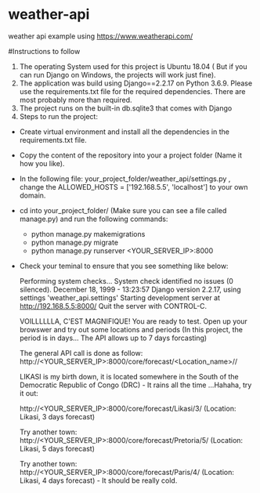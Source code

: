 # weather-api
weather api example using https://www.weatherapi.com/


#Instructions to follow
1. The operating System used for this project is Ubuntu 18.04 ( But if you can run Django on Windows, the projects will work just fine).
2. The application was build using Django==2.2.17  on Python 3.6.9. Please use the requirements.txt file for the required dependencies. There are most probably more than required. 
3. The project runs on the built-in db.sqlite3  that comes with Django
4. Steps to run the project:
  - Create virtual environment and install all the dependencies in the requirements.txt file.
  - Copy the content of the repository into your a project folder (Name it how you like).
  - In the following file:  your_project_folder/weather_api/settings.py , change the ALLOWED_HOSTS = ['192.168.5.5', 'localhost'] to your own domain.
  - cd into your_project_folder/ (Make sure you can see a file called manage.py) and run the following commands:
    - python manage.py makemigrations
    - python manage.py migrate
    - python manage.py runserver <YOUR_SERVER_IP>:8000
  - Check your teminal to ensure that you see something like below:
      
      Performing system checks...
      System check identified no issues (0 silenced).
      December 18, 1999 - 13:23:57
      Django version 2.2.17, using settings 'weather_api.settings'
      Starting development server at http://192.168.5.5:8000/
      Quit the server with CONTROL-C.
    
    VOILLLLLLA, C'EST MAGNIFIQUE!   You are ready to test. Open up your browswer and try out some locations and periods (In this project, the period is in days... The API allows     up to 7 days forcasting)
    
    The general API call is done as follow:  http://<YOUR_SERVER_IP>:8000/core/forecast/<Location_name>/<period>/
    
    LIKASI is my  birth down, it is located somewhere in the South of the Democratic Republic of Congo (DRC) - It rains all the time ...Hahaha, try it out:
    
    http://<YOUR_SERVER_IP>:8000/core/forecast/Likasi/3/   (Location: Likasi,  3 days forecast)
    
    Try another town:
    http://<YOUR_SERVER_IP>:8000/core/forecast/Pretoria/5/   (Location: Likasi,  5 days forecast)
    
    Try another town:
    http://<YOUR_SERVER_IP>:8000/core/forecast/Paris/4/   (Location: Likasi,  4 days forecast)  - It should be really cold.
  


